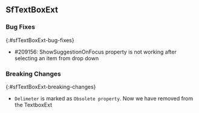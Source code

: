 ## SfTextBoxExt

### Bug Fixes
{:#sfTextBoxExt-bug-fixes}

* \#209156: ShowSuggestionOnFocus property is not working after selecting an item from drop down 

### Breaking Changes
{:#sfTextBoxExt-breaking-changes}

* `Delimeter` is marked as `Obsolete property`. Now we have removed from the TextboxExt